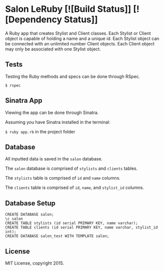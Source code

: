 # Salon LeRuby [![Build Status]] [![Dependency Status]]

A Ruby app that creates Stylist and Client classes. Each Stylist or Client object is capable of holding a name and a unique id. Each Stylist object can be connected with an unlimited number Client objects. Each Client object may only be associated with one Stylist object.

## Tests

Testing the Ruby methods and specs can be done through RSpec.

`$ rspec`

## Sinatra App

Viewing the app can be done through Sinatra.

Assuming you have Sinatra installed in the terminal:

`$ ruby app.rb` in the project folder

## Database

All inputted data is saved in the `salon` database.

The `salon` database is comprised of `stylists` and `clients` tables.

The `stylists` table is comprised of `id` and `name` columns.

The `clients` table is comprised of `id`, `name`, and `stylist_id` columns.

## Database Setup
```
CREATE DATABASE salon;
\c salon
CREATE TABLE stylists (id serial PRIMARY KEY, name varchar);
CREATE TABLE clients (id serial PRIMARY KEY, name varchar, stylist_id int);
CREATE DATABASE salon_test WITH TEMPLATE salon;
```

## License

MIT License, copyright 2015. 
